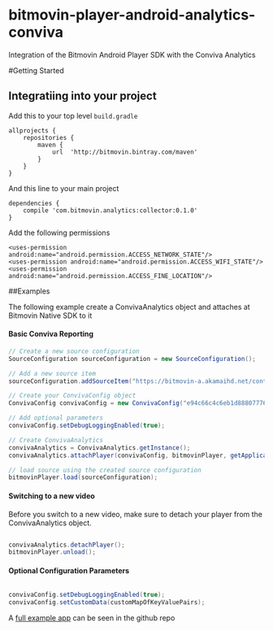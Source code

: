 # bitmovin-player-android-analytics-conviva
Integration of the Bitmovin Android Player SDK with the Conviva Analytics

#Getting Started
## Integratiing into your project

Add this to your top level `build.gradle`

```
allprojects {
    repositories {
		maven {
			url  'http://bitmovin.bintray.com/maven'
		}
	}
}
```

And this line to your main project
```
dependencies {
    compile 'com.bitmovin.analytics:collector:0.1.0'
}
```

Add the following permissions 

```
<uses-permission android:name="android.permission.ACCESS_NETWORK_STATE"/>
<uses-permission android:name="android.permission.ACCESS_WIFI_STATE"/>
<uses-permission android:name="android.permission.ACCESS_FINE_LOCATION"/>
```

##Examples

The following example create a ConvivaAnalytics object and attaches at Bitmovin Native SDK to it

#### Basic Conviva Reporting

```java
// Create a new source configuration
SourceConfiguration sourceConfiguration = new SourceConfiguration();

// Add a new source item
sourceConfiguration.addSourceItem("https://bitmovin-a.akamaihd.net/content/MI201109210084_1/mpds/f08e80da-bf1d-4e3d-8899-f0f6155f6efa.mpd");

// Create your ConvivaConfig object
ConvivaConfig convivaConfig = new ConvivaConfig("e94c66c4c6eb1d888077767e5db0d7b12b15f5b6", "https://rtl-nl-xl-test.testonly.conviva.com/","ConvivaExample_BitmovinPlayer","ViewerId1","Asset1");

// Add optional parameters
convivaConfig.setDebugLoggingEnabled(true);

// Create ConvivaAnalytics
convivaAnalytics = ConvivaAnalytics.getInstance();
convivaAnalytics.attachPlayer(convivaConfig, bitmovinPlayer, getApplicationContext());

// load source using the created source configuration
bitmovinPlayer.load(sourceConfiguration);
```

#### Switching to a new video
Before you switch to a new video, make sure to detach your player from the ConvivaAnalytics object.

```java

convivaAnalytics.detachPlayer();
bitmovinPlayer.unload();

```

#### Optional Configuration Parameters
```java

convivaConfig.setDebugLoggingEnabled(true);
convivaConfig.setCustomData(customMapOfKeyValuePairs);

```

A [full example app](https://github.com/bitmovin/bitmovin-player-android-analytics-conviva/tree/master/ConvivaExampleApp) can be seen in the github repo 
